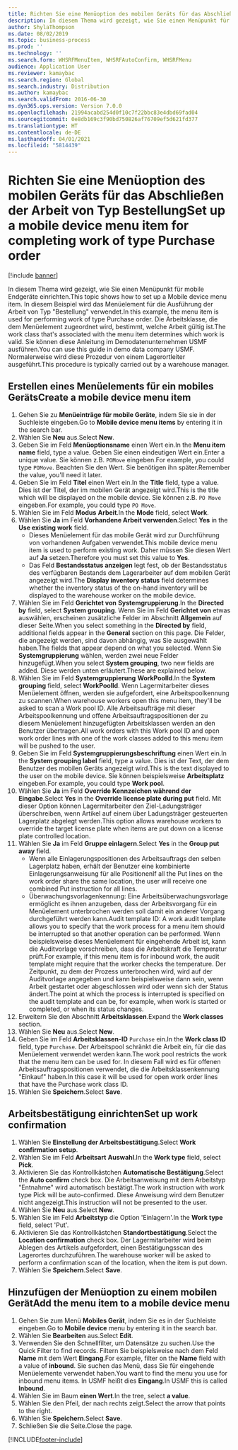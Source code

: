 ```yaml
---
title: Richten Sie eine Menüoption des mobilen Geräts für das Abschließen der Arbeit von Typ Bestellung
description: In diesem Thema wird gezeigt, wie Sie einen Menüpunkt für mobile Endgeräte einrichten.
author: ShylaThompson
ms.date: 08/02/2019
ms.topic: business-process
ms.prod: ''
ms.technology: ''
ms.search.form: WHSRFMenuItem, WHSRFAutoConfirm, WHSRFMenu
audience: Application User
ms.reviewer: kamaybac
ms.search.region: Global
ms.search.industry: Distribution
ms.author: kamaybac
ms.search.validFrom: 2016-06-30
ms.dyn365.ops.version: Version 7.0.0
ms.openlocfilehash: 21994acabd254d0f10c7f22bbc83e4dbd69fad04
ms.sourcegitcommit: 0e8db169c3f90bd750826af76709ef5d621fd377
ms.translationtype: HT
ms.contentlocale: de-DE
ms.lasthandoff: 04/01/2021
ms.locfileid: "5814439"
---
```

# <a name="set-up-a-mobile-device-menu-item-for-completing-work-of-type-purchase-order"></a><span data-ttu-id="5c2c1-103">Richten Sie eine Menüoption des mobilen Geräts für das Abschließen der Arbeit von Typ Bestellung</span><span class="sxs-lookup"><span data-stu-id="5c2c1-103">Set up a mobile device menu item for completing work of type Purchase order</span></span>

[!include [banner](../../includes/banner.md)]

<span data-ttu-id="5c2c1-104">In diesem Thema wird gezeigt, wie Sie einen Menüpunkt für mobile Endgeräte einrichten.</span><span class="sxs-lookup"><span data-stu-id="5c2c1-104">This topic shows how to set up a Mobile device menu item.</span></span> <span data-ttu-id="5c2c1-105">In diesem Beispiel wird das Menüelement für die Ausführung der Arbeit von Typ "Bestellung" verwendet.</span><span class="sxs-lookup"><span data-stu-id="5c2c1-105">In this example, the menu item is used for performing work of type Purchase order.</span></span> <span data-ttu-id="5c2c1-106">Die Arbeitsklasse, die dem Menüelement zugeordnet wird, bestimmt, welche Arbeit gültig ist.</span><span class="sxs-lookup"><span data-stu-id="5c2c1-106">The work class that's associated with the menu item determines which work is valid.</span></span> <span data-ttu-id="5c2c1-107">Sie können diese Anleitung im Demodatenunternehmen USMF ausführen.</span><span class="sxs-lookup"><span data-stu-id="5c2c1-107">You can use this guide in demo data company USMF.</span></span> <span data-ttu-id="5c2c1-108">Normalerweise wird diese Prozedur von einem Lagerortleiter ausgeführt.</span><span class="sxs-lookup"><span data-stu-id="5c2c1-108">This procedure is typically carried out by a warehouse manager.</span></span>


## <a name="create-a-mobile-device-menu-item"></a><span data-ttu-id="5c2c1-109">Erstellen eines Menüelements für ein mobiles Geräts</span><span class="sxs-lookup"><span data-stu-id="5c2c1-109">Create a mobile device menu item</span></span>
1. <span data-ttu-id="5c2c1-110">Gehen Sie zu **Menüeinträge für mobile Geräte**, indem Sie sie in der Suchleiste eingeben.</span><span class="sxs-lookup"><span data-stu-id="5c2c1-110">Go to **Mobile device menu items** by entering it in the search bar.</span></span>
2. <span data-ttu-id="5c2c1-111">Wählen Sie **Neu** aus.</span><span class="sxs-lookup"><span data-stu-id="5c2c1-111">Select **New**.</span></span>
3. <span data-ttu-id="5c2c1-112">Geben Sie im Feld **Menüoptionsname** einen Wert ein.</span><span class="sxs-lookup"><span data-stu-id="5c2c1-112">In the **Menu item name** field, type a value.</span></span> <span data-ttu-id="5c2c1-113">Geben Sie einen eindeutigen Wert ein.</span><span class="sxs-lookup"><span data-stu-id="5c2c1-113">Enter a unique value.</span></span> <span data-ttu-id="5c2c1-114">Sie können z.B. `POMove` eingeben.</span><span class="sxs-lookup"><span data-stu-id="5c2c1-114">For example, you could type `POMove`.</span></span> <span data-ttu-id="5c2c1-115">Beachten Sie den Wert. Sie benötigen ihn später.</span><span class="sxs-lookup"><span data-stu-id="5c2c1-115">Remember the value, you'll need it later.</span></span>  
4. <span data-ttu-id="5c2c1-116">Geben Sie im Feld **Titel** einen Wert ein.</span><span class="sxs-lookup"><span data-stu-id="5c2c1-116">In the **Title** field, type a value.</span></span> <span data-ttu-id="5c2c1-117">Dies ist der Titel, der im mobilen Gerät angezeigt wird.</span><span class="sxs-lookup"><span data-stu-id="5c2c1-117">This is the title which will be displayed on the mobile device.</span></span> <span data-ttu-id="5c2c1-118">Sie können z.B. `PO Move` eingeben.</span><span class="sxs-lookup"><span data-stu-id="5c2c1-118">For example, you could type `PO Move`.</span></span>  
5. <span data-ttu-id="5c2c1-119">Wählen Sie im Feld **Modus** **Arbeit**.</span><span class="sxs-lookup"><span data-stu-id="5c2c1-119">In the **Mode** field, select **Work**.</span></span>
6. <span data-ttu-id="5c2c1-120">Wählen Sie **Ja** im Feld **Vorhandene Arbeit verwenden**.</span><span class="sxs-lookup"><span data-stu-id="5c2c1-120">Select **Yes** in the **Use existing work** field.</span></span>
    - <span data-ttu-id="5c2c1-121">Dieses Menüelement für das mobile Gerät wird zur Durchführung von vorhandenen Aufgaben verwendet.</span><span class="sxs-lookup"><span data-stu-id="5c2c1-121">This mobile device menu item is used to perform existing work.</span></span> <span data-ttu-id="5c2c1-122">Daher müssen Sie diesen Wert auf **Ja** setzen.</span><span class="sxs-lookup"><span data-stu-id="5c2c1-122">Therefore you must set this value to **Yes**.</span></span>  
    - <span data-ttu-id="5c2c1-123">Das Feld **Bestandsstatus anzeigen** legt fest, ob der Bestandsstatus des verfügbaren Bestands dem Lagerarbeiter auf dem mobilen Gerät angezeigt wird.</span><span class="sxs-lookup"><span data-stu-id="5c2c1-123">The **Display inventory status** field determines whether the inventory status of the on-hand inventory will be displayed to the warehouse worker on the mobile device.</span></span>  
7. <span data-ttu-id="5c2c1-124">Wählen Sie im Feld **Gerichtet von** **Systemgruppierung**.</span><span class="sxs-lookup"><span data-stu-id="5c2c1-124">In the **Directed by** field, select **System grouping**.</span></span> <span data-ttu-id="5c2c1-125">Wenn Sie im Feld **Gerichtet von** etwas auswählen, erscheinen zusätzliche Felder im Abschnitt **Allgemein** auf dieser Seite.</span><span class="sxs-lookup"><span data-stu-id="5c2c1-125">When you select something in the **Directed by** field, additional fields appear in the **General** section on this page.</span></span> <span data-ttu-id="5c2c1-126">Die Felder, die angezeigt werden, sind davon abhängig, was Sie ausgewählt haben.</span><span class="sxs-lookup"><span data-stu-id="5c2c1-126">The fields that appear depend on what you selected.</span></span> <span data-ttu-id="5c2c1-127">Wenn Sie **Systemgruppierung** wählen, werden zwei neue Felder hinzugefügt.</span><span class="sxs-lookup"><span data-stu-id="5c2c1-127">When you select **System grouping**, two new fields are added.</span></span> <span data-ttu-id="5c2c1-128">Diese werden unten erläutert.</span><span class="sxs-lookup"><span data-stu-id="5c2c1-128">These are explained below.</span></span>  
8. <span data-ttu-id="5c2c1-129">Wählen Sie im Feld **Systemgruppierung** **WorkPoolId**.</span><span class="sxs-lookup"><span data-stu-id="5c2c1-129">In the **System grouping** field, select **WorkPoolId**.</span></span> <span data-ttu-id="5c2c1-130">Wenn Lagermitarbeiter dieses Menüelement öffnen, werden sie aufgefordert, eine Arbeitspoolkennung zu scannen.</span><span class="sxs-lookup"><span data-stu-id="5c2c1-130">When warehouse workers open this menu item, they'll be asked to scan a Work pool ID.</span></span> <span data-ttu-id="5c2c1-131">Alle Arbeitsaufträge mit dieser Arbeitspoolkennung und offene Arbeitsauftragspositionen der zu diesem Menüelement hinzugefügten Arbeitsklassen werden an den Benutzer übertragen.</span><span class="sxs-lookup"><span data-stu-id="5c2c1-131">All work orders with this Work pool ID and open work order lines with one of the work classes added to this menu item will be pushed to the user.</span></span>  
9. <span data-ttu-id="5c2c1-132">Geben Sie im Feld **Systemgruppierungsbeschriftung** einen Wert ein.</span><span class="sxs-lookup"><span data-stu-id="5c2c1-132">In the **System grouping label** field, type a value.</span></span> <span data-ttu-id="5c2c1-133">Dies ist der Text, der dem Benutzer des mobilen Geräts angezeigt wird.</span><span class="sxs-lookup"><span data-stu-id="5c2c1-133">This is the text displayed to the user on the mobile device.</span></span> <span data-ttu-id="5c2c1-134">Sie können beispielsweise **Arbeitsplatz** eingeben.</span><span class="sxs-lookup"><span data-stu-id="5c2c1-134">For example, you could type **Work pool**.</span></span>  
10. <span data-ttu-id="5c2c1-135">Wählen Sie **Ja** im Feld **Override Kennzeichen während der Eingabe**.</span><span class="sxs-lookup"><span data-stu-id="5c2c1-135">Select **Yes** in the **Override license plate during put** field.</span></span> <span data-ttu-id="5c2c1-136">Mit dieser Option können Lagermitarbeiter den Ziel-Ladungsträger überschreiben, wenn Artikel auf einem über Ladungsträger gesteuerten Lagerplatz abgelegt werden.</span><span class="sxs-lookup"><span data-stu-id="5c2c1-136">This option allows warehouse workers to override the target license plate when items are put down on a license plate controlled location.</span></span>  
11. <span data-ttu-id="5c2c1-137">Wählen Sie **Ja** im Feld **Gruppe einlagern**.</span><span class="sxs-lookup"><span data-stu-id="5c2c1-137">Select **Yes** in the **Group put away** field.</span></span>
    - <span data-ttu-id="5c2c1-138">Wenn alle Einlagerungspositionen des Arbeitsauftrags den selben Lagerplatz haben, erhält der Benutzer eine kombinierte Einlagerungsanweisung für alle Positionen</span><span class="sxs-lookup"><span data-stu-id="5c2c1-138">If all the Put lines on the work order share the same location, the user will receive one combined Put instruction for all lines.</span></span> 
    - <span data-ttu-id="5c2c1-139">Überwachungsvorlagenkennung: Eine Arbeitsüberwachungsvorlage ermöglicht es ihnen anzugeben, dass der Arbeitsvorgang für ein Menüelement unterbrochen werden soll damit ein anderer Vorgang durchgeführt werden kann.</span><span class="sxs-lookup"><span data-stu-id="5c2c1-139">Audit template ID: A work audit template allows you to specify that the work process for a menu item should be interrupted so that another operation can be performed.</span></span> <span data-ttu-id="5c2c1-140">Wenn beispielsweise dieses Menüelement für eingehende Arbeit ist, kann die Auditvorlage vorschreiben, dass die Arbeitskraft die Temperatur prüft.</span><span class="sxs-lookup"><span data-stu-id="5c2c1-140">For example, if this menu item is for inbound work, the audit template might require that the worker checks the temperature.</span></span> <span data-ttu-id="5c2c1-141">Der Zeitpunkt, zu dem der Prozess unterbrochen wird, wird auf der Auditvorlage angegeben und kann beispielsweise dann sein, wenn Arbeit gestartet oder abgeschlossen wird oder wenn sich der Status ändert.</span><span class="sxs-lookup"><span data-stu-id="5c2c1-141">The point at which the process is interrupted is specified on the audit template and can be, for example, when work is started or completed, or when its status changes.</span></span>  
12. <span data-ttu-id="5c2c1-142">Erweitern Sie den Abschnitt **Arbeitsklassen**.</span><span class="sxs-lookup"><span data-stu-id="5c2c1-142">Expand the **Work classes** section.</span></span>
13. <span data-ttu-id="5c2c1-143">Wählen Sie **Neu** aus.</span><span class="sxs-lookup"><span data-stu-id="5c2c1-143">Select **New**.</span></span>
14. <span data-ttu-id="5c2c1-144">Geben Sie im Feld **Arbeitsklassen-ID** `Purchase` ein.</span><span class="sxs-lookup"><span data-stu-id="5c2c1-144">In the **Work class ID** field, type `Purchase`.</span></span> <span data-ttu-id="5c2c1-145">Der Arbeitspool schränkt die Arbeit ein, für die das Menüelement verwendet werden kann.</span><span class="sxs-lookup"><span data-stu-id="5c2c1-145">The work pool restricts the work that the menu item can be used for.</span></span> <span data-ttu-id="5c2c1-146">In diesem Fall wird es für offenen Arbeitsauftragspositionen verwendet, die die Arbeitsklassenkennung "Einkauf" haben.</span><span class="sxs-lookup"><span data-stu-id="5c2c1-146">In this case it will be used for open work order lines that have the Purchase work class ID.</span></span>  
15. <span data-ttu-id="5c2c1-147">Wählen Sie **Speichern**.</span><span class="sxs-lookup"><span data-stu-id="5c2c1-147">Select **Save**.</span></span>

## <a name="set-up-work-confirmation"></a><span data-ttu-id="5c2c1-148">Arbeitsbestätigung einrichten</span><span class="sxs-lookup"><span data-stu-id="5c2c1-148">Set up work confirmation</span></span>
1. <span data-ttu-id="5c2c1-149">Wählen Sie **Einstellung der Arbeitsbestätigung**.</span><span class="sxs-lookup"><span data-stu-id="5c2c1-149">Select **Work confirmation setup**.</span></span>
2. <span data-ttu-id="5c2c1-150">Wählen Sie im Feld **Arbeitsart** **Auswahl**.</span><span class="sxs-lookup"><span data-stu-id="5c2c1-150">In the **Work type** field, select **Pick**.</span></span>
3. <span data-ttu-id="5c2c1-151">Aktivieren Sie das Kontrollkästchen **Automatische Bestätigung**.</span><span class="sxs-lookup"><span data-stu-id="5c2c1-151">Select the **Auto confirm** check box.</span></span> <span data-ttu-id="5c2c1-152">Die Arbeitsanweisung mit dem Arbeitstyp "Entnahme" wird automatisch bestätigt.</span><span class="sxs-lookup"><span data-stu-id="5c2c1-152">The work instruction with work type Pick will be auto-confirmed.</span></span> <span data-ttu-id="5c2c1-153">Diese Anweisung wird dem Benutzer nicht angezeigt.</span><span class="sxs-lookup"><span data-stu-id="5c2c1-153">This instruction will not be presented to the user.</span></span>  
4. <span data-ttu-id="5c2c1-154">Wählen Sie **Neu** aus.</span><span class="sxs-lookup"><span data-stu-id="5c2c1-154">Select **New**.</span></span>
5. <span data-ttu-id="5c2c1-155">Wählen Sie im Feld **Arbeitstyp** die Option 'Einlagern'.</span><span class="sxs-lookup"><span data-stu-id="5c2c1-155">In the **Work type** field, select 'Put'.</span></span>
6. <span data-ttu-id="5c2c1-156">Aktivieren Sie das Kontrollkästchen **Standortbestätigung**.</span><span class="sxs-lookup"><span data-stu-id="5c2c1-156">Select the **Location confirmation** check box.</span></span> <span data-ttu-id="5c2c1-157">Der Lagermitarbeiter wird beim Ablegen des Artikels aufgefordert, einen Bestätigungsscan des Lagerortes durchzuführen.</span><span class="sxs-lookup"><span data-stu-id="5c2c1-157">The warehouse worker will be asked to perform a confirmation scan of the location, when the item is put down.</span></span>  
7. <span data-ttu-id="5c2c1-158">Wählen Sie **Speichern**.</span><span class="sxs-lookup"><span data-stu-id="5c2c1-158">Select **Save**.</span></span>

## <a name="add-the-menu-item-to-a-mobile-device-menu"></a><span data-ttu-id="5c2c1-159">Hinzufügen der Menüoption zu einem mobilen Gerät</span><span class="sxs-lookup"><span data-stu-id="5c2c1-159">Add the menu item to a mobile device menu</span></span>
1. <span data-ttu-id="5c2c1-160">Gehen Sie zum Menü **Mobiles Gerät**, indem Sie es in der Suchleiste eingeben.</span><span class="sxs-lookup"><span data-stu-id="5c2c1-160">Go to **Mobile device** menu by entering it in the search bar.</span></span>
2. <span data-ttu-id="5c2c1-161">Wählen Sie **Bearbeiten** aus.</span><span class="sxs-lookup"><span data-stu-id="5c2c1-161">Select **Edit**.</span></span>
3. <span data-ttu-id="5c2c1-162">Verwenden Sie den Schnellfilter, um Datensätze zu suchen.</span><span class="sxs-lookup"><span data-stu-id="5c2c1-162">Use the Quick Filter to find records.</span></span> <span data-ttu-id="5c2c1-163">Filtern Sie beispielsweise nach dem Feld **Name** mit dem Wert **Eingang**.</span><span class="sxs-lookup"><span data-stu-id="5c2c1-163">For example, filter on the **Name** field with a value of **inbound**.</span></span> <span data-ttu-id="5c2c1-164">Sie suchen das Menü, dass Sie für eingehende Menüelemente verwendet haben.</span><span class="sxs-lookup"><span data-stu-id="5c2c1-164">You want to find the menu you use for inbound menu items.</span></span> <span data-ttu-id="5c2c1-165">In USMF heißt dies **Eingang**.</span><span class="sxs-lookup"><span data-stu-id="5c2c1-165">In USMF this is called **Inbound**.</span></span>  
4. <span data-ttu-id="5c2c1-166">Wählen Sie im Baum **einen Wert**.</span><span class="sxs-lookup"><span data-stu-id="5c2c1-166">In the tree, select **a value**.</span></span>
5. <span data-ttu-id="5c2c1-167">Wählen Sie den Pfeil, der nach rechts zeigt.</span><span class="sxs-lookup"><span data-stu-id="5c2c1-167">Select the arrow that points to the right.</span></span>
6. <span data-ttu-id="5c2c1-168">Wählen Sie **Speichern**.</span><span class="sxs-lookup"><span data-stu-id="5c2c1-168">Select **Save**.</span></span>
7. <span data-ttu-id="5c2c1-169">Schließen Sie die Seite.</span><span class="sxs-lookup"><span data-stu-id="5c2c1-169">Close the page.</span></span>


[!INCLUDE[footer-include](../../../includes/footer-banner.md)]